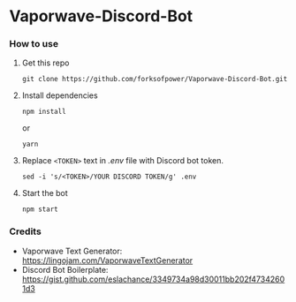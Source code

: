 # Vaporwave-Discord-Bot

### How to use

1. Get this repo
    ```
    git clone https://github.com/forksofpower/Vaporwave-Discord-Bot.git
    ```
2. Install dependencies
    ```
    npm install 
    ```
    or
    ```
    yarn 
    ```
3. Replace `<TOKEN>` text in *.env* file with Discord bot token.
    ```
    sed -i 's/<TOKEN>/YOUR DISCORD TOKEN/g' .env 
    ```
4. Start the bot
    ```
    npm start 
    ```
    
### Credits
- Vaporwave Text Generator: https://lingojam.com/VaporwaveTextGenerator
- Discord Bot Boilerplate: https://gist.github.com/eslachance/3349734a98d30011bb202f47342601d3